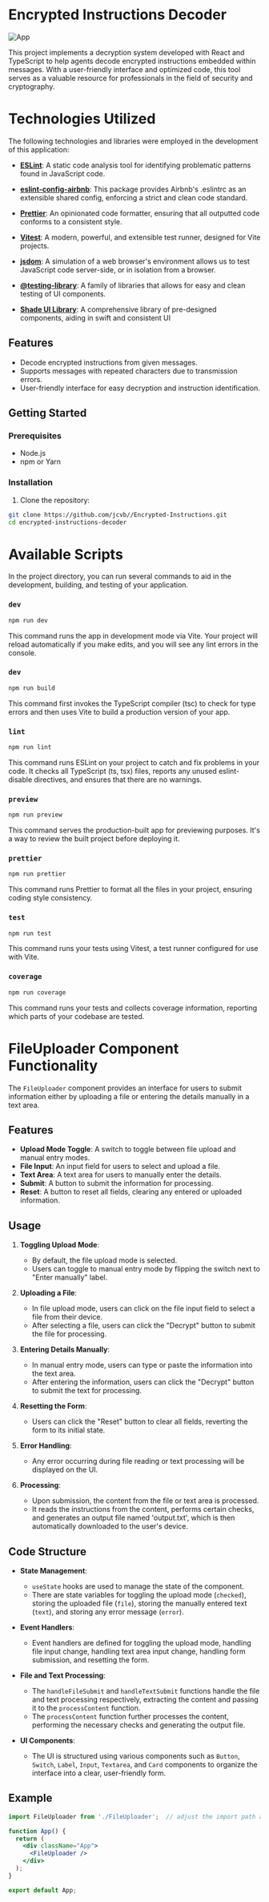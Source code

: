 # Encrypted Instructions Decoder

![App](https://i.ibb.co/dtC4F7R/Screenshot-2023-09-26-at-7-23-19-p-m.png)

This project implements a decryption system developed with React and TypeScript to help agents decode encrypted instructions embedded within messages. With a user-friendly interface and optimized code, this tool serves as a valuable resource for professionals in the field of security and cryptography.

# Technologies Utilized

The following technologies and libraries were employed in the development of this application:

- **[ESLint](https://eslint.org/)**: A static code analysis tool for identifying problematic patterns found in JavaScript code.

- **[eslint-config-airbnb](https://www.npmjs.com/package/eslint-config-airbnb)**: This package provides Airbnb's .eslintrc as an extensible shared config, enforcing a strict and clean code standard.

- **[Prettier](https://prettier.io/)**: An opinionated code formatter, ensuring that all outputted code conforms to a consistent style.

- **[Vitest](https://github.com/vitest-dev/vitest)**: A modern, powerful, and extensible test runner, designed for Vite projects.

- **[jsdom](https://github.com/jsdom/jsdom)**: A simulation of a web browser's environment allows us to test JavaScript code server-side, or in isolation from a browser.

- **[@testing-library](https://testing-library.com/)**: A family of libraries that allows for easy and clean testing of UI components.

- **[Shade UI Library](https://ui.shade.cn.com/)**: A comprehensive library of pre-designed components, aiding in swift and consistent UI


## Features

- Decode encrypted instructions from given messages.
- Supports messages with repeated characters due to transmission errors.
- User-friendly interface for easy decryption and instruction identification.

## Getting Started

### Prerequisites

- Node.js
- npm or Yarn

### Installation

1. Clone the repository:
```bash
git clone https://github.com/jcvb//Encrypted-Instructions.git
cd encrypted-instructions-decoder
```

# Available Scripts

In the project directory, you can run several commands to aid in the development, building, and testing of your application.

### `dev`

```bash
npm run dev
```
This command runs the app in development mode via Vite. Your project will reload automatically if you make edits, and you will see any lint errors in the console.

### `dev`

```bash
npm run build
```

This command first invokes the TypeScript compiler (tsc) to check for type errors and then uses Vite to build a production version of your app.

### `lint`

```bash 
npm run lint
```

This command runs ESLint on your project to catch and fix problems in your code. It checks all TypeScript (ts, tsx) files, reports any unused eslint-disable directives, and ensures that there are no warnings.

### `preview`

```bash
npm run preview
```

This command serves the production-built app for previewing purposes. It's a way to review the built project before deploying it.

### `prettier`
  
```bash
npm run prettier
```

This command runs Prettier to format all the files in your project, ensuring coding style consistency.

### `test`

```bash 
npm run test
```

This command runs your tests using Vitest, a test runner configured for use with Vite.

### `coverage`
  
```bash 
npm run coverage
```

This command runs your tests and collects coverage information, reporting which parts of your codebase are tested.

# FileUploader Component Functionality

The `FileUploader` component provides an interface for users to submit information either by uploading a file or entering the details manually in a text area. 

## Features

- **Upload Mode Toggle**: A switch to toggle between file upload and manual entry modes.
- **File Input**: An input field for users to select and upload a file.
- **Text Area**: A text area for users to manually enter the details.
- **Submit**: A button to submit the information for processing.
- **Reset**: A button to reset all fields, clearing any entered or uploaded information.

## Usage

1. **Toggling Upload Mode**:
    - By default, the file upload mode is selected.
    - Users can toggle to manual entry mode by flipping the switch next to "Enter manually" label.

2. **Uploading a File**:
    - In file upload mode, users can click on the file input field to select a file from their device.
    - After selecting a file, users can click the "Decrypt" button to submit the file for processing.

3. **Entering Details Manually**:
    - In manual entry mode, users can type or paste the information into the text area.
    - After entering the information, users can click the "Decrypt" button to submit the text for processing.

4. **Resetting the Form**:
    - Users can click the "Reset" button to clear all fields, reverting the form to its initial state.

5. **Error Handling**:
    - Any error occurring during file reading or text processing will be displayed on the UI.

6. **Processing**:
    - Upon submission, the content from the file or text area is processed.
    - It reads the instructions from the content, performs certain checks, and generates an output file named 'output.txt', which is then automatically downloaded to the user's device.

## Code Structure

- **State Management**:
    - `useState` hooks are used to manage the state of the component.
    - There are state variables for toggling the upload mode (`checked`), storing the uploaded file (`file`), storing the manually entered text (`text`), and storing any error message (`error`).

- **Event Handlers**:
    - Event handlers are defined for toggling the upload mode, handling file input change, handling text area input change, handling form submission, and resetting the form.

- **File and Text Processing**:
    - The `handleFileSubmit` and `handleTextSubmit` functions handle the file and text processing respectively, extracting the content and passing it to the `processContent` function.
    - The `processContent` function further processes the content, performing the necessary checks and generating the output file.

- **UI Components**:
    - The UI is structured using various components such as `Button`, `Switch`, `Label`, `Input`, `Textarea`, and `Card` components to organize the interface into a clear, user-friendly form.

## Example

```jsx
import FileUploader from './FileUploader';  // adjust the import path according to your file structure

function App() {
  return (
    <div className="App">
      <FileUploader />
    </div>
  );
}

export default App;
```





